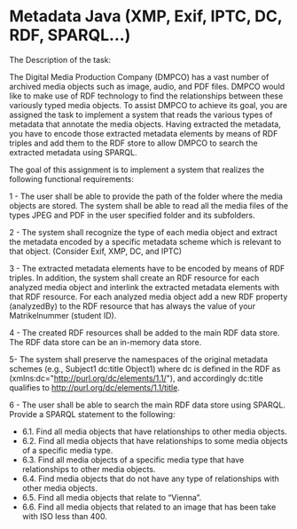 # Metadata Java (XMP, Exif, IPTC, DC, RDF, SPARQL...)
The Description of the task:

The Digital Media Production Company (DMPCO) has a vast number of archived media objects such as image, audio, and PDF files. DMPCO would like to make use of RDF technology to find the relationships between these variously typed media objects. To assist DMPCO to achieve its goal, you are assigned the task to implement a system that reads the various types of metadata that annotate the media objects. Having extracted the metadata, you have to encode those extracted metadata elements by means of RDF triples and add them to the RDF store to allow DMPCO to search the extracted metadata using SPARQL.

The goal of this assignment is to implement a system that realizes the following functional requirements:

1 - The user shall be able to provide the path of the folder where the media objects are stored. The system shall be able to read all the media files of the types JPEG and PDF in the user specified folder and its subfolders.

2 - The system shall recognize the type of each media object and extract the metadata encoded by a specific metadata scheme which is relevant to that object. (Consider Exif, XMP, DC, and IPTC)

3 - The extracted metadata elements have to be encoded by means of RDF triples. In addition, the system shall create an RDF resource for each analyzed media object and interlink the extracted metadata elements with that RDF resource. For each analyzed media object add a new RDF property (analyzedBy) to the RDF resource that has always the value of your Matrikelnummer (student ID).

4 - The created RDF resources shall be added to the main RDF data store. The RDF data store can be an in-memory data store.

5- The system shall preserve the namespaces of the original metadata schemes (e.g., Subject1 dc:title Object1) where dc is defined in the RDF as (xmlns:dc="http://purl.org/dc/elements/1.1/"), and accordingly dc:title qualifies to http://purl.org/dc/elements/1.1/title.

6 - The user shall be able to search the main RDF data store using SPARQL. Provide a SPARQL statement to the following:

   - 6.1. Find all media objects that have relationships to other media objects.
   - 6.2. Find all media objects that have relationships to some media objects of a specific media type.
   - 6.3. Find all media objects of a specific media type that have relationships to other media objects.
   - 6.4. Find media objects that do not have any type of relationships with other media objects.
   - 6.5. Find all media objects that relate to “Vienna”.
   - 6.6. Find all media objects that related to an image that has been take with ISO less than 400.


